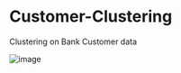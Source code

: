# Customer-Clustering
Clustering on Bank Customer data



![image](https://user-images.githubusercontent.com/112804900/205485161-8fdce77f-c914-4031-8005-4cc5dc3fd456.png)

